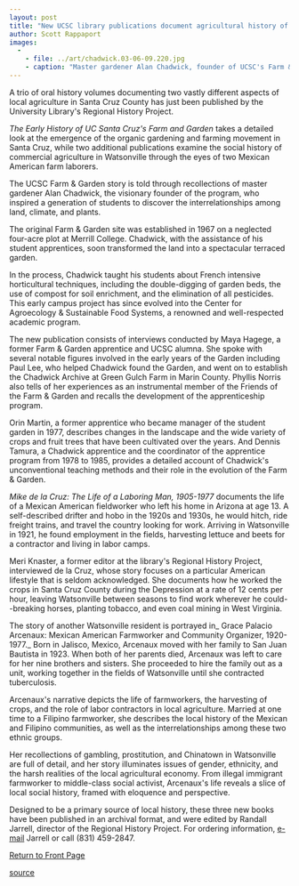 ```yaml
---
layout: post
title: "New UCSC library publications document agricultural history of Santa Cruz County"
author: Scott Rappaport
images:
  -
    - file: ../art/chadwick.03-06-09.220.jpg
    - caption: "Master gardener Alan Chadwick, founder of UCSC's Farm & Garden, is the subject of a new book by the library's Regional History Project. Photo: Courtesy UCSC Farm & Garden."
---
```


A trio of oral history volumes documenting two vastly different aspects of local agriculture in Santa Cruz County has just been published by the University Library's Regional History Project.

_The Early History of UC Santa Cruz's Farm and Garden_ takes a detailed look at the emergence of the organic gardening and farming movement in Santa Cruz, while two additional publications examine the social history of commercial agriculture in Watsonville through the eyes of two Mexican American farm laborers.  

The UCSC Farm & Garden story is told through recollections of master gardener Alan Chadwick, the visionary founder of the program, who inspired a generation of students to discover the interrelationships among land, climate, and plants.

The original Farm & Garden site was established in 1967 on a neglected four-acre plot at Merrill College. Chadwick, with the assistance of his student apprentices, soon transformed the land into a spectacular terraced garden.  

In the process, Chadwick taught his students about French intensive horticultural techniques, including the double-digging of garden beds, the use of compost for soil enrichment, and the elimination of all pesticides. This early campus project has since evolved into the Center for Agroecology & Sustainable Food Systems, a renowned and well-respected academic program.   

The new publication consists of interviews conducted by Maya Hagege, a former Farm & Garden apprentice and UCSC alumna. She spoke with several notable figures involved in the early years of the Garden including Paul Lee, who helped Chadwick found the Garden, and went on to establish the Chadwick Archive at Green Gulch Farm in Marin County. Phyllis Norris also tells of her experiences as an instrumental member of the Friends of the Farm & Garden and recalls the development of the apprenticeship program.  

Orin Martin, a former apprentice who became manager of the student garden in 1977, describes changes in the landscape and the wide variety of crops and fruit trees that have been cultivated over the years. And Dennis Tamura, a Chadwick apprentice and the coordinator of the apprentice program from 1978 to 1985, provides a detailed account of Chadwick's unconventional teaching methods and their role in the evolution of the Farm & Garden.  

_Mike de la Cruz: The Life of a Laboring Man, 1905-1977_ documents the life of a Mexican American fieldworker who left his home in Arizona at age 13. A self-described drifter and hobo in the 1920s and 1930s, he would hitch, ride freight trains, and travel the country looking for work. Arriving in Watsonville in 1921, he found employment in the fields, harvesting lettuce and beets for a contractor and living in labor camps.   

Meri Knaster, a former editor at the library's Regional History Project, interviewed de la Cruz, whose story focuses on a particular American lifestyle that is seldom acknowledged. She documents how he worked the crops in Santa Cruz County during the Depression at a rate of 12 cents per hour, leaving Watsonville between seasons to find work wherever he could--breaking horses, planting tobacco, and even coal mining in West Virginia.  

The story of another Watsonville resident is portrayed in_ Grace Palacio Arcenaux: Mexican American Farmworker and Community Organizer, 1920-1977._ Born in Jalisco, Mexico, Arcenaux moved with her family to San Juan Bautista in 1923. When both of her parents died, Arcenaux was left to care for her nine brothers and sisters. She proceeded to hire the family out as a unit, working together in the fields of Watsonville until she contracted tuberculosis.  

Arcenaux's narrative depicts the life of farmworkers, the harvesting of crops, and the role of labor contractors in local agriculture. Married at one time to a Filipino farmworker, she describes the local history of the Mexican and Filipino communities, as well as the interrelationships among these two ethnic groups.

Her recollections of gambling, prostitution, and Chinatown in Watsonville are full of detail, and her story illuminates issues of gender, ethnicity, and the harsh realities of the local agricultural economy. From illegal immigrant farmworker to middle-class social activist, Arcenaux's life reveals a slice of local social history, framed with eloquence and perspective.  

Designed to be a primary source of local history, these three new books have been published in an archival format, and were edited by Randall Jarrell, director of the Regional History Project. For ordering information, [e-mail][1] Jarrell or call (831) 459-2847.  
  


[Return to Front Page][2]

[1]: mailto:rjarrell@ucsc.edu
[2]: http://currents.ucsc.edu/

[source](http://www1.ucsc.edu/currents/02-03/06-09/history.html "Permalink to history")
